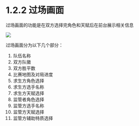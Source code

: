 # 1.2.2 过场画面
过场画面的功能是在双方选择完角色和天赋后在前台展示相关信息

![](过场画面.png)



过场画面分为以下几个部分：

1. 队伍名称
2. 双方队徽
3. 双方胜平数
4. 比赛地图及对局进度
5. 求生方角色选择
6. 求生方选手名称
7. 求生方天赋选择
8. 监管者角色选择
9. 监管方选手名称
10. 监管方天赋选择
11. 监管方辅助特质选择

